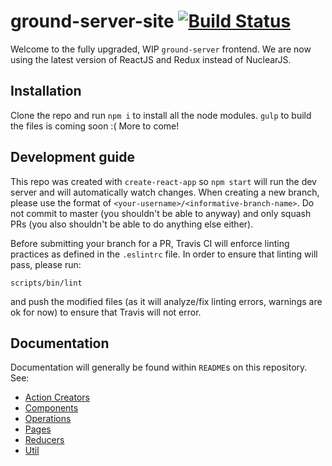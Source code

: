 # ground-server-site [![Build Status](https://travis-ci.com/CUAir/gs-frontend.svg?token=5rYdzxLAqYT3UTDm5ZVh&branch=master)](https://travis-ci.com/CUAir/gs-frontend)

Welcome to the fully upgraded, WIP `ground-server` frontend. We are now using the latest version of ReactJS and Redux instead of NuclearJS.

## Installation

Clone the repo and run `npm i` to install all the node modules. `gulp` to build the files is coming soon :( More to come!

## Development guide

This repo was created with `create-react-app` so `npm start` will run the dev server and will automatically watch changes. When creating a new branch, please use the format of `<your-username>/<informative-branch-name>`. Do not commit to master (you shouldn't be able to anyway) and only squash PRs (you also shouldn't be able to do anything else either).

Before submitting your branch for a PR, Travis CI will enforce linting practices as defined in the `.eslintrc` file. In order to ensure that linting will pass, please run:

`scripts/bin/lint`

and push the modified files (as it will analyze/fix linting errors, warnings are ok for now) to ensure that Travis will not error.

## Documentation

Documentation will generally be found within `README`s on this repository. See:

- [Action Creators](src/actions/README.md)
- [Components](src/components/README.md)
- [Operations](src/operations/README.md)
- [Pages](src/pages/README.md)
- [Reducers](src/actions/README.md)
- [Util](src/util/README.md)